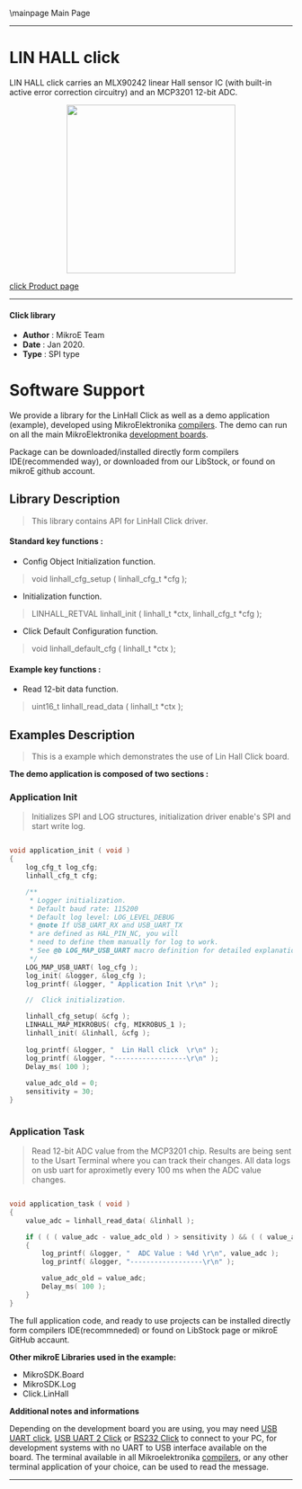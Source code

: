 \mainpage Main Page
 
 

---
# LIN HALL click

LIN HALL click carries an MLX90242 linear Hall sensor IC (with built-in active error correction circuitry) and an MCP3201 12-bit ADC.

<p align="center">
  <img src="https://download.mikroe.com/images/click_for_ide/linhall_click.png" height=300px>
</p>

[click Product page](https://www.mikroe.com/lin-hall-click)

---


#### Click library 

- **Author**        : MikroE Team
- **Date**          : Jan 2020.
- **Type**          : SPI type


# Software Support

We provide a library for the LinHall Click 
as well as a demo application (example), developed using MikroElektronika 
[compilers](https://shop.mikroe.com/compilers). 
The demo can run on all the main MikroElektronika [development boards](https://shop.mikroe.com/development-boards).

Package can be downloaded/installed directly form compilers IDE(recommended way), or downloaded from our LibStock, or found on mikroE github account. 

## Library Description

> This library contains API for LinHall Click driver.

#### Standard key functions :

- Config Object Initialization function.
> void linhall_cfg_setup ( linhall_cfg_t *cfg ); 
 
- Initialization function.
> LINHALL_RETVAL linhall_init ( linhall_t *ctx, linhall_cfg_t *cfg );

- Click Default Configuration function.
> void linhall_default_cfg ( linhall_t *ctx );


#### Example key functions :

- Read 12-bit data function.
> uint16_t linhall_read_data ( linhall_t *ctx );
 
## Examples Description

> 
> This is a example which demonstrates the use of Lin Hall Click board.
> 

**The demo application is composed of two sections :**

### Application Init 

>
> Initializes SPI and LOG structures, initialization driver enable's 
> SPI and start write log.
> 

```c

void application_init ( void )
{
    log_cfg_t log_cfg;
    linhall_cfg_t cfg;

    /** 
     * Logger initialization.
     * Default baud rate: 115200
     * Default log level: LOG_LEVEL_DEBUG
     * @note If USB_UART_RX and USB_UART_TX 
     * are defined as HAL_PIN_NC, you will 
     * need to define them manually for log to work. 
     * See @b LOG_MAP_USB_UART macro definition for detailed explanation.
     */
    LOG_MAP_USB_UART( log_cfg );
    log_init( &logger, &log_cfg );
    log_printf( &logger, " Application Init \r\n" );

    //  Click initialization.

    linhall_cfg_setup( &cfg );
    LINHALL_MAP_MIKROBUS( cfg, MIKROBUS_1 );
    linhall_init( &linhall, &cfg );
    
    log_printf( &logger, "  Lin Hall click  \r\n" );
    log_printf( &logger, "------------------\r\n" );
    Delay_ms( 100 );
    
    value_adc_old = 0;
    sensitivity = 30;
}
  
```

### Application Task

>
> Read 12-bit ADC value from the MCP3201 chip.
> Results are being sent to the Usart Terminal where you can track their changes.
> All data logs on usb uart for aproximetly every 100 ms when the ADC value changes.
> 

```c

void application_task ( void )
{
    value_adc = linhall_read_data( &linhall );

    if ( ( ( value_adc - value_adc_old ) > sensitivity ) && ( ( value_adc_old - value_adc ) > sensitivity ) )
    {
        log_printf( &logger, "  ADC Value : %4d \r\n", value_adc );
        log_printf( &logger, "------------------\r\n" );

        value_adc_old = value_adc;
        Delay_ms( 100 );
    }
}  

``` 

The full application code, and ready to use projects can be  installed directly form compilers IDE(recommneded) or found on LibStock page or mikroE GitHub accaunt.

**Other mikroE Libraries used in the example:** 

- MikroSDK.Board
- MikroSDK.Log
- Click.LinHall

**Additional notes and informations**

Depending on the development board you are using, you may need 
[USB UART click](https://shop.mikroe.com/usb-uart-click), 
[USB UART 2 Click](https://shop.mikroe.com/usb-uart-2-click) or 
[RS232 Click](https://shop.mikroe.com/rs232-click) to connect to your PC, for 
development systems with no UART to USB interface available on the board. The 
terminal available in all Mikroelektronika 
[compilers](https://shop.mikroe.com/compilers), or any other terminal application 
of your choice, can be used to read the message.



---

